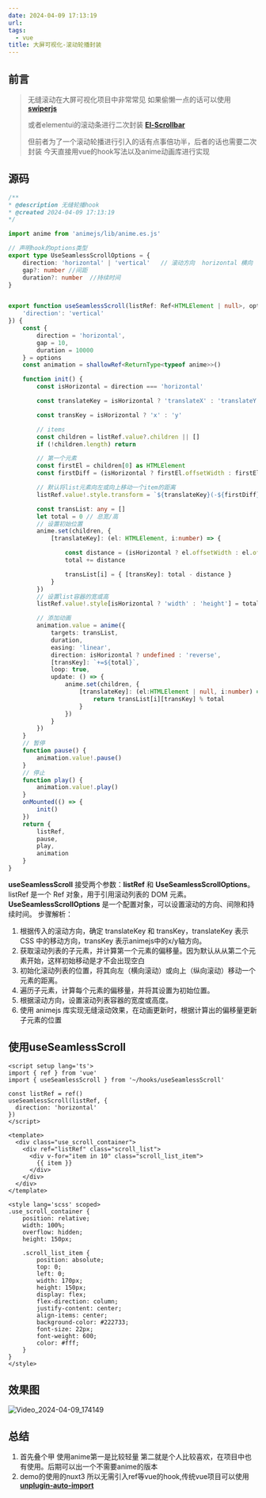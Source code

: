 ```yaml
---
date: 2024-04-09 17:13:19
url: 
tags: 
  - vue
title: 大屏可视化-滚动轮播封装
---
```



## 前言
> 无缝滚动在大屏可视化项目中非常常见
> 如果偷懒一点的话可以使用 **[swiperjs](https://www.swiperjs.net/)**
>
> 或者elementui的滚动条进行二次封装 **[El-Scrollbar]((https://element-plus.gitee.io/zh-CN/component/scrollbar.html))**
>
> 但前者为了一个滚动轮播进行引入的话有点事倍功半，后者的话也需要二次封装
> 今天直接用vue的hook写法以及anime动画库进行实现

## 源码
```typescript
/**
* @description 无缝轮播hook
* @created 2024-04-09 17:13:19
*/

import anime from 'animejs/lib/anime.es.js'

// 声明hook的options类型
export type UseSeamlessScrollOptions = {
    direction: 'horizontal' | 'vertical'   // 滚动方向  horizontal 横向  verticals 竖向
    gap?: number //间距
    duration?: number  //持续时间
}


export function useSeamlessScroll(listRef: Ref<HTMLElement | null>, options: UseSeamlessScrollOptions = {
    'direction': 'vertical'
}) {
    const {
        direction = 'horizontal',
        gap = 10,
        duration = 10000
    } = options
    const animation = shallowRef<ReturnType<typeof anime>>()

    function init() {
        const isHorizontal = direction === 'horizontal'

        const translateKey = isHorizontal ? 'translateX' : 'translateY'

        const transKey = isHorizontal ? 'x' : 'y'

        // items
        const children = listRef.value?.children || []
        if (!children.length) return

        // 第一个元素
        const firstEl = children[0] as HTMLElement
        const firstDiff = (isHorizontal ? firstEl.offsetWidth : firstEl.offsetHeight) + gap

        // 默认将list元素向左或向上移动一个item的距离
        listRef.value!.style.transform = `${translateKey}(-${firstDiff}px)`

        const transList: any = []
        let total = 0 // 总宽/高
        // 设置初始位置
        anime.set(children, {
            [translateKey]: (el: HTMLElement, i:number) => {

                const distance = (isHorizontal ? el.offsetWidth : el.offsetHeight) + gap
                total += distance

                transList[i] = { [transKey]: total - distance }
            }
        })
        // 设置list容器的宽或高
        listRef.value!.style[isHorizontal ? 'width' : 'height'] = total + 'px'

        // 添加动画
        animation.value = anime({
            targets: transList,
            duration,
            easing: 'linear',
            direction: isHorizontal ? undefined : 'reverse',
            [transKey]: `+=${total}`,
            loop: true,
            update: () => {
                anime.set(children, {
                    [translateKey]: (el:HTMLElement | null, i:number) => {
                        return transList[i][transKey] % total
                    }
                })
            }
        })
    }
    // 暂停
	function pause() {
		animation.value!.pause()
	}
	// 停止
	function play() {
		animation.value!.play()
	}
    onMounted(() => {
		init()
	})
    return {
		listRef,
		pause,
		play,
		animation
	}
}
```
**useSeamlessScroll** 接受两个参数：**listRef** 和 **UseSeamlessScrollOptions**。listRef 是一个 Ref 对象，用于引用滚动列表的 DOM 元素。**UseSeamlessScrollOptions** 是一个配置对象，可以设置滚动的方向、间隙和持续时间。
步骤解析：

1. 根据传入的滚动方向，确定 translateKey 和 transKey，translateKey 表示 CSS 中的移动方向，transKey 表示animejs中的x/y轴方向。
2. 获取滚动列表的子元素，并计算第一个元素的偏移量。因为默认从从第二个元素开始，这样初始移动是才不会出现空白
3. 初始化滚动列表的位置，将其向左（横向滚动）或向上（纵向滚动）移动一个元素的距离。
4. 遍历子元素，计算每个元素的偏移量，并将其设置为初始位置。
5. 根据滚动方向，设置滚动列表容器的宽度或高度。
6. 使用 animejs 库实现无缝滚动效果，在动画更新时，根据计算出的偏移量更新子元素的位置
## 使用useSeamlessScroll
```vue
<script setup lang='ts'>
import { ref } from 'vue'
import { useSeamlessScroll } from '~/hooks/useSeamlessScroll'

const listRef = ref()
useSeamlessScroll(listRef, {
  direction: 'horizontal'
})
</script>

<template>
  <div class="use_scroll_container">
    <div ref="listRef" class="scroll_list">
      <div v-for="item in 10" class="scroll_list_item">
        {{ item }}
      </div>
    </div>
  </div>
</template>

<style lang='scss' scoped>
.use_scroll_container {
    position: relative;
    width: 100%;
    overflow: hidden;
    height: 150px;

    .scroll_list_item {
        position: absolute;
        top: 0;
        left: 0;
        width: 170px;
        height: 150px;
        display: flex;
        flex-direction: column;
        justify-content: center;
        align-items: center;
        background-color: #222733;
        font-size: 22px;
        font-weight: 600;
        color: #fff;
    }
}
</style>
```
## 效果图

![Video_2024-04-09_174149](https://cdn.zytsxt.com/zy_public/Video_2024-04-09_174149.gif)

## 总结

1. 首先叠个甲 使用anime第一是比较轻量 第二就是个人比较喜欢，在项目中也有使用。后期可以出一个不需要anime的版本
2. demo的使用的nuxt3 所以无需引入ref等vue的hook,传统vue项目可以使用[**unplugin-auto-import**](https://github.com/unplugin/unplugin-auto-import#readme)
